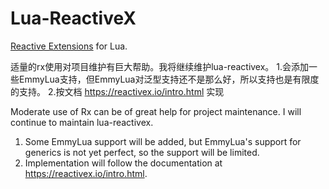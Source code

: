# Lua-ReactiveX 

[Reactive Extensions](http://reactivex.io) for Lua.

适量的rx使用对项目维护有巨大帮助。我将继续维护lua-reactivex。
1.会添加一些EmmyLua支持，但EmmyLua对泛型支持还不是那么好，所以支持也是有限度的支持。
2.按文档 https://reactivex.io/intro.html 实现

Moderate use of Rx can be of great help for project maintenance. I will continue to maintain lua-reactivex.
1. Some EmmyLua support will be added, but EmmyLua's support for generics is not yet perfect, so the support will be limited.
2. Implementation will follow the documentation at https://reactivex.io/intro.html.


